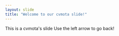 ```yaml
---
layout: slide
title: "Welcome to our cvmota slide!"
---
```

This is a cvmota's slide
Use the left arrow to go back!
